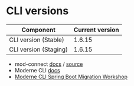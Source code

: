 # CLI versions

| Component                             | Current version |
| ------------------------------------- | --------------- |
| CLI version (Stable)                  | 1.6.15          |
| CLI version (Staging)                 | 1.6.15           |

* mod-connect [docs](https://moderneinc.github.io/mod-connect/) / [source](https://github.com/moderneinc/mod-connect)
* Moderne CLI [docs](https://moderneinc.github.io/moderne-cli/)
* [Moderne CLI Spring Boot Migration Workshop](https://moderneinc.github.io/springboot-migration-workshop/docs/moderne-cli/)
